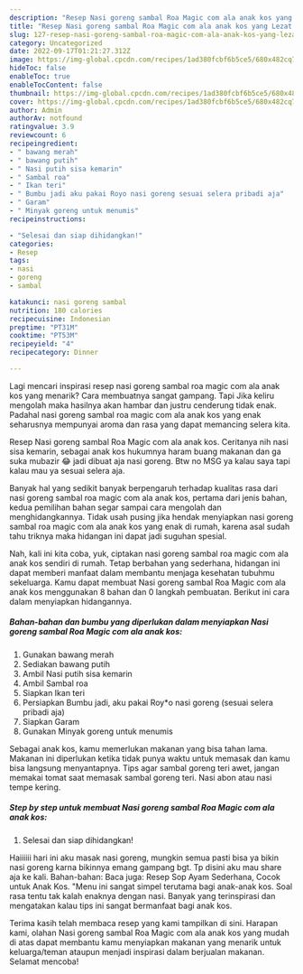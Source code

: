 ```yaml
---
description: "Resep Nasi goreng sambal Roa Magic com ala anak kos yang Lezat , Mantap"
title: "Resep Nasi goreng sambal Roa Magic com ala anak kos yang Lezat , Mantap"
slug: 127-resep-nasi-goreng-sambal-roa-magic-com-ala-anak-kos-yang-lezat-mantap
category: Uncategorized
date: 2022-09-17T01:21:27.312Z
image: https://img-global.cpcdn.com/recipes/1ad380fcbf6b5ce5/680x482cq70/nasi-goreng-sambal-roa-magic-com-ala-anak-kos-foto-resep-utama.jpg
hideToc: false
enableToc: true
enableTocContent: false
thumbnail: https://img-global.cpcdn.com/recipes/1ad380fcbf6b5ce5/680x482cq70/nasi-goreng-sambal-roa-magic-com-ala-anak-kos-foto-resep-utama.jpg
cover: https://img-global.cpcdn.com/recipes/1ad380fcbf6b5ce5/680x482cq70/nasi-goreng-sambal-roa-magic-com-ala-anak-kos-foto-resep-utama.jpg
author: Admin
authorAv: notfound
ratingvalue: 3.9
reviewcount: 6
recipeingredient:
- " bawang merah"
- " bawang putih"
- " Nasi putih sisa kemarin"
- " Sambal roa"
- " Ikan teri"
- " Bumbu jadi aku pakai Royo nasi goreng sesuai selera pribadi aja"
- " Garam"
- " Minyak goreng untuk menumis"
recipeinstructions:

- "Selesai dan siap dihidangkan!"
categories:
- Resep
tags:
- nasi
- goreng
- sambal

katakunci: nasi goreng sambal 
nutrition: 180 calories
recipecuisine: Indonesian
preptime: "PT31M"
cooktime: "PT53M"
recipeyield: "4"
recipecategory: Dinner

---
```



Lagi mencari inspirasi resep nasi goreng sambal roa magic com ala anak kos yang menarik? Cara membuatnya sangat gampang. Tapi Jika keliru mengolah maka hasilnya akan hambar dan justru cenderung tidak enak. Padahal nasi goreng sambal roa magic com ala anak kos yang enak seharusnya mempunyai aroma dan rasa yang dapat memancing selera kita.


Resep Nasi goreng sambal Roa Magic com ala anak kos. Ceritanya nih nasi sisa kemarin, sebagai anak kos hukumnya haram buang makanan dan ga suka mubazir 😂 jadi dibuat aja nasi goreng. Btw no MSG ya kalau saya tapi kalau mau ya sesuai selera aja.

Banyak hal yang sedikit banyak berpengaruh terhadap kualitas rasa dari nasi goreng sambal roa magic com ala anak kos, pertama dari jenis bahan, kedua pemilihan bahan segar sampai cara mengolah dan menghidangkannya. Tidak usah pusing jika hendak menyiapkan nasi goreng sambal roa magic com ala anak kos yang enak di rumah, karena asal sudah tahu triknya maka hidangan ini dapat jadi suguhan spesial.


Nah, kali ini kita coba, yuk, ciptakan nasi goreng sambal roa magic com ala anak kos sendiri di rumah. Tetap berbahan yang sederhana, hidangan ini dapat memberi manfaat dalam membantu menjaga kesehatan tubuhmu sekeluarga. Kamu dapat membuat Nasi goreng sambal Roa Magic com ala anak kos menggunakan 8 bahan dan 0 langkah pembuatan. Berikut ini cara dalam menyiapkan hidangannya.

<!--inarticleads1-->

##### Bahan-bahan dan bumbu yang diperlukan dalam menyiapkan Nasi goreng sambal Roa Magic com ala anak kos:

1. Gunakan  bawang merah
1. Sediakan  bawang putih
1. Ambil  Nasi putih sisa kemarin
1. Ambil  Sambal roa
1. Siapkan  Ikan teri
1. Persiapkan  Bumbu jadi, aku pakai Roy*o nasi goreng (sesuai selera pribadi aja)
1. Siapkan  Garam
1. Gunakan  Minyak goreng untuk menumis


Sebagai anak kos, kamu memerlukan makanan yang bisa tahan lama. Makanan ini diperlukan ketika tidak punya waktu untuk memasak dan kamu bisa langsung menyantapnya. Tips agar sambal goreng teri awet, jangan memakai tomat saat memasak sambal goreng teri. Nasi abon atau nasi tempe kering. 

<!--inarticleads2-->

##### Step by step untuk membuat Nasi goreng sambal Roa Magic com ala anak kos:


1. Selesai dan siap dihidangkan!

Haiiiiii hari ini aku masak nasi goreng, mungkin semua pasti bisa ya bikin nasi goreng karna bikinnya emang gampang bgt. Tp disini aku mau share aja ke kali. Bahan-bahan: Baca juga: Resep Sop Ayam Sederhana, Cocok untuk Anak Kos. &#34;Menu ini sangat simpel terutama bagi anak-anak kos. Soal rasa tentu tak kalah enaknya dengan nasi. Banyak yang terinspirasi dan mengatakan kalau tips ini sangat bermanfaat bagi anak kos. 

Terima kasih telah membaca resep yang kami tampilkan di sini. Harapan kami, olahan Nasi goreng sambal Roa Magic com ala anak kos yang mudah di atas dapat membantu kamu menyiapkan makanan yang menarik untuk keluarga/teman ataupun menjadi inspirasi dalam berjualan makanan. Selamat mencoba!
